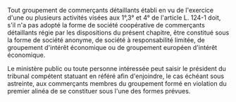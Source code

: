 Tout groupement de commerçants détaillants établi en vu de l'exercice d'une ou plusieurs activités visées aux 1°,3° et 4° de l'article L. 124-1 doit, s'il n'a pas adopté la forme de société coopérative de commerçants détaillants régie par les dispositions du présent chapitre, être constitué sous la forme de société anonyme, de société à responsabilité limitée, de groupement d'intérêt économique ou de groupement européen d'intérêt économique.

Le ministère public ou toute personne intéressée peut saisir le président du tribunal compétent statuant en référé afin d'enjoindre, le cas échéant sous astreinte, aux commerçants membres du groupement formé en violation du premier alinéa de se constituer sous l'une des formes prévues.
